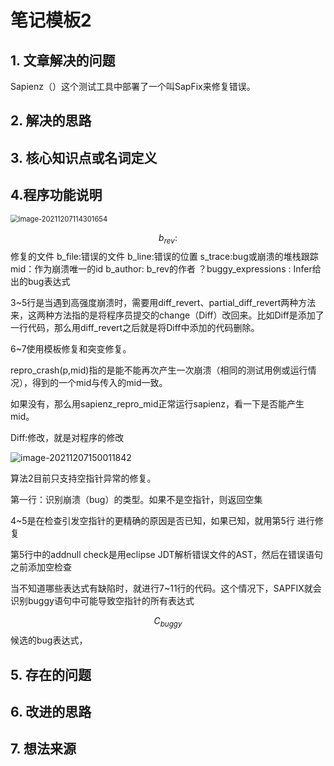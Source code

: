 # 笔记模板2

## 1. 文章解决的问题

Sapienz（）这个测试工具中部署了一个叫SapFix来修复错误。

## 2. 解决的思路

## 3. 核心知识点或名词定义

## 4.程序功能说明

<img src="C:\Users\HDULAB601\AppData\Roaming\Typora\typora-user-images\image-20211207114301654.png" alt="image-20211207114301654" style="zoom: 80%;" />

$$b_{rev}:$$修复的文件        b_file:错误的文件     b_line:错误的位置    s_trace:bug或崩溃的堆栈跟踪    mid：作为崩溃唯一的id      b_author: b_rev的作者     ？buggy_expressions : Infer给出的bug表达式

3~5行是当遇到高强度崩溃时，需要用diff_revert、partial_diff_revert两种方法来，这两种方法指的是将程序员提交的change（Diff）改回来。比如Diff是添加了一行代码，那么用diff_revert之后就是将Diff中添加的代码删除。

6~7使用模板修复和突变修复。

repro_crash(p,mid)指的是能不能再次产生一次崩溃（相同的测试用例或运行情况），得到的一个mid与传入的mid一致。

如果没有，那么用sapienz_repro_mid正常运行sapienz，看一下是否能产生mid。

Diff:修改，就是对程序的修改

![image-20211207150011842](C:\Users\HDULAB601\AppData\Roaming\Typora\typora-user-images\image-20211207150011842.png)

算法2目前只支持空指针异常的修复。

第一行：识别崩溃（bug）的类型。如果不是空指针，则返回空集

4~5是在检查引发空指针的更精确的原因是否已知，如果已知，就用第5行 进行修复

第5行中的addnull check是用eclipse JDT解析错误文件的AST，然后在错误语句之前添加空检查

当不知道哪些表达式有缺陷时，就进行7~11行的代码。这个情况下，SAPFIX就会识别buggy语句中可能导致空指针的所有表达式

$$C_{buggy}$$候选的bug表达式，

## 5. 存在的问题

## 6. 改进的思路

## 7. 想法来源

